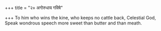 +++
title = "२० अगोरुधाय गविषे"

+++
To him who wins the kine, who keeps no cattle back, Celestial God,  
     Speak wondrous speech more sweet than butter and than meath.